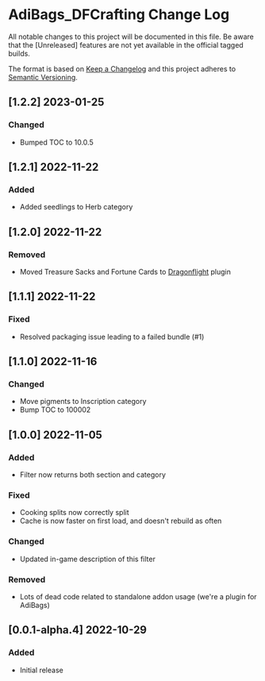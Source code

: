 # AdiBags_DFCrafting Change Log
All notable changes to this project will be documented in this file. Be aware that the [Unreleased] features are not yet available in the official tagged builds.

The format is based on [Keep a Changelog](http://keepachangelog.com/)
and this project adheres to [Semantic Versioning](http://semver.org/).

## [1.2.2] 2023-01-25
### Changed
- Bumped TOC to 10.0.5

## [1.2.1] 2022-11-22
### Added
- Added seedlings to Herb category

## [1.2.0] 2022-11-22
### Removed
- Moved Treasure Sacks and Fortune Cards to [Dragonflight](https://github.com/AvyAddons/AdiBags_Dragonflight) plugin

## [1.1.1] 2022-11-22
### Fixed
- Resolved packaging issue leading to a failed bundle (#1)

## [1.1.0] 2022-11-16
### Changed
- Move pigments to Inscription category
- Bump TOC to 100002

## [1.0.0] 2022-11-05
### Added
- Filter now returns both section and category

### Fixed
- Cooking splits now correctly split
- Cache is now faster on first load, and doesn't rebuild as often

### Changed
- Updated in-game description of this filter

### Removed
- Lots of dead code related to standalone addon usage (we're a plugin for AdiBags)

## [0.0.1-alpha.4] 2022-10-29
### Added
- Initial release

